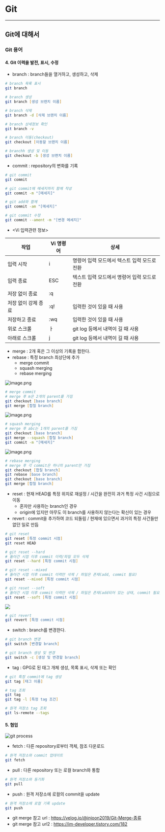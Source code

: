 # Git

---

## Git에 대해서

### Git 용어

#### 4. Git 이력을 발전, 표시, 수정

- branch : branch들을 열거하고, 생성하고, 삭제

```zsh
# branch 목록 표시
git branch

# branch 생성
git branch [생성 브랜치 이름]

# branch 삭제
git branch -d [삭제 브랜치 이름]

# branch 상세정보 확인
git branch -v

# branch 이동(checkout)
git checkout [이동할 브랜치 이름]

# branchh 생성 및 이동
git checkout -b [생성 브랜치 이름]
```

- commit : repository의 변화를 기록

```zsh
# git commit
git commit

# git commit에 메세지까지 함께 작성
git commit -m "[메세지]"

# git add와 함께
git commit -am "[메세지]"

# git commit 수정
git commit --ament -m "[변경 메세지]"
```

- <Vi 입력관련 정보>

| 작업 | Vi 명령어 | 상세 |
| --- | --- | --- |
| 입력 시작 | i | 명령어 입력 모드에서 텍스트 입력 모드로 전환 |
| 입력 종료 | ESC | 텍스트 입력 모드에서 명령어 입력 모드로 전환 |
| 저장 없이 종료 | :q |  |
| 저장 없이 강제 종료 | :q! | 입력한 것이 있을 때 사용 |
| 저장하고 종료 | :wq | 입력한 것이 있을 때 사용 |
| 위로 스크롤 | ㅏ | git log 등에서 내역이 길 때 사용 |
| 아래로 스크롤 | j | git log 등에서 내역이 길 때 사용 |

- merge : 2개 혹은 그 이상의 기록을 합한다.
- rebase : 특정 branch 최상단에 추가
  - merge commit
  - squash merging
  - rebase merging

![image.png](./image/1649330517557-image.png)

```zsh
# merge commit
# merge 후 m은 2개의 parent를 가짐
git checkout [base branch]
git merge [합칠 branch]
```

![image.png](./image/1649330580759-image.png)

```zsh
# squash merging
# merge 후 abc는 1개의 parent를 가짐
git checkout [base branch]
git merge --squash [합칠 branch]
git commit -m "[메세지]"
```

![image.png](./image/1649330719588-image.png)

```zsh
# rebase merging
# merge 후 각 commit은 하나의 parent만 가짐
git checkout [합칠 branch]
git rebase [base branch]
git checkout [base branch]
git merge [합칠 branch]
```

- reset : 현재 HEAD를 특정 위치로 재설정 / 시간을 완전히 과거 특정 사건 시점으로 이동
  - 혼자만 사용하는 branch인 경우
  - origin에 있지만 아무도 이 branch를 사용하지 않는다는 확신이 있는 경우
- revert : commit을 추가하여 코드 되돌림 / 현재에 있으면서 과거의 특정 사건들만 없던 일로 만듬

```zsh
# git reset
git reset [특정 commit 시점]
git reset HEAD

# git reset --hard
# 돌아간 시점 이후 commit 이력/파일 모두 삭제
git reset --hard [특정 commit 시점]

# git reset --mixed
# 돌아간 시점 이후 commit 이력만 삭제 / 파일은 존재(add, commit 필요)
git reset --mixed [특정 commit 시점]

# git reset --soft
# 돌아간 시점 이후 commit 이력만 삭제 / 파일은 존재(add되어 있는 상태, commit 필요)
git reset --soft [특정 commit 시점]
```

![](./image/Git-Revert.png)

```zsh
# git revert
git revert [특정 commit 시점]
```

- switch : branch를 변경한다.

```zsh
# git branch 변경
git switch [변경할 branch]

# git branch 생성 및 변경
git switch -c [생성 및 변경할 branch]
```

- tag : GPG로 된 태그 개체 생성, 목록 표시, 삭제 또는 확인

```zsh
# git 특정 commit에 tag 생성
git tag [태그 이름]

# tag 조회
git tag
git tag -l [특정 tag 조건]

# 원격 저장소 tag 조회
git ls-remote --tags
```

#### 5. 협업

![git process](./image/R1280x0.jpeg)

- fetch : 다른 repository로부터 객체, 참조 다운로드

```zsh
# 원격 저장소와 commit 업데이트
git fetch
```

- pull : 다른 repository 또는 로컬 branch와 통합

```zsh
# 원격 저장소와 동기화
git pull
```

- push : 원격 저장소에 로컬의 commit을 update

```zsh
# 원격 저장소에 로컬 기록 update
git push
```

- git merge 참고 url : https://velog.io/@injoon2019/Git-Merge-종류
- git merge 참고 url2 : https://im-developer.tistory.com/182

